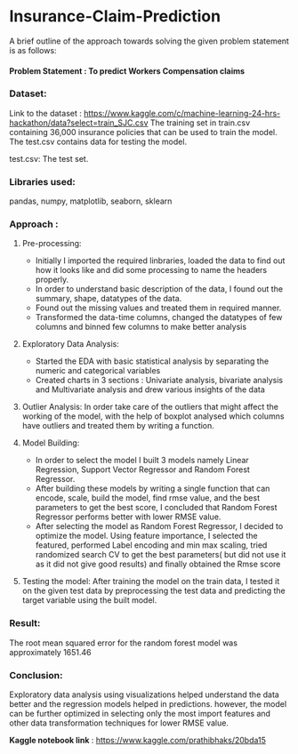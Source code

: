 # Insurance-Claim-Prediction
A brief outline of the approach towards solving the given problem statement is as follows:

#### Problem Statement : To predict Workers Compensation claims 

### Dataset:
Link to the dataset : https://www.kaggle.com/c/machine-learning-24-hrs-hackathon/data?select=train_SJC.csv
The training set in train.csv containing 36,000 insurance policies that can be used to train the model.
The test.csv contains data for testing the model.

test.csv: The test set.

### Libraries used:
pandas, numpy, matplotlib, seaborn, sklearn

### Approach :
1. Pre-processing:
   -  Initially I imported the required linbraries, loaded the data to find out how it looks like and did some processing to name the headers properly. 
   -  In order to understand basic description of the data, I found out the summary, shape, datatypes of the data.
   -  Found out the missing values and treated them in required manner.
   -  Transformed the data-time columns, changed the datatypes of few columns and binned few columns to make better analysis

2. Exploratory Data Analysis:
   - Started the EDA with basic statistical analysis by separating the numeric and categorical variables
   - Created charts in 3 sections : Univariate analysis, bivariate analysis and Multivariate analysis and drew various insights of the data

3. Outlier Analysis: 
   In order take care of the outliers that might affect the working of the model, with the help of boxplot analysed which columns have outliers and treated them by writing a function.

4. Model Building: 
   - In order to select the model I built 3 models namely Linear Regression, Support Vector Regressor and Random Forest Regressor. 
   - After building these models by writing a single function that can encode, scale, build the model, find rmse value, and the best parameters to get the best score, I concluded that Random Forest Regressor performs better with lower RMSE value.
   - After selecting the model as Random Forest Regressor, I decided to optimize the model. Using feature importance, I selected the featured, performed Label encoding and min max scaling, tried randomized search CV to get the best parameters( but did not use it as it did not give good results) and finally obtained the Rmse score
   
5. Testing the model:
   After training the model on the train data, I tested it on the given test data by preprocessing the test data and predicting the target variable using the built model.

### Result:
The root mean squared error for the random forest model was approximately 1651.46

### Conclusion:
Exploratory data analysis using visualizations helped understand the data better and the regression models helped in predictions. however, the model can be further optimized in selecting only the most import features and other data transformation techniques for lower RMSE value.

**Kaggle notebook link** : https://www.kaggle.com/prathibhaks/20bda15
